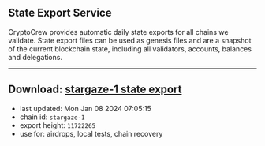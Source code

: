 ## State Export Service
CryptoCrew provides automatic daily state exports for all chains we validate. State export files can be used as genesis files and are a snapshot of the current blockchain state, including all validators, accounts, balances and delegations.

---
**Download: [stargaze-1 state export](https://dl.ccvalidators.com/SERVICE/stargaze/stargaze-1_export_11722265.json)**
---

- last updated: Mon Jan 08 2024 07:05:15
- chain id: `stargaze-1`
- export height: `11722265`
- use for: airdrops, local tests, chain recovery
